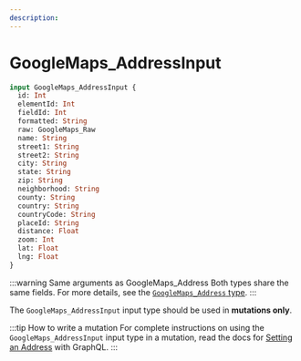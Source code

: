 ```yaml
---
description:
---
```


# GoogleMaps_AddressInput

```graphql
input GoogleMaps_AddressInput {
  id: Int
  elementId: Int
  fieldId: Int
  formatted: String
  raw: GoogleMaps_Raw
  name: String
  street1: String
  street2: String
  city: String
  state: String
  zip: String
  neighborhood: String
  county: String
  country: String
  countryCode: String
  placeId: String
  distance: Float
  zoom: Int
  lat: Float
  lng: Float
}
```

:::warning Same arguments as GoogleMaps_Address
Both types share the same fields. For more details, see the [`GoogleMaps_Address` type](/graphql/types/address/).
:::

The `GoogleMaps_AddressInput` input type should be used in **mutations only**.

:::tip How to write a mutation 
For complete instructions on using the `GoogleMaps_AddressInput` input type in a mutation, read the docs for [Setting an Address](/address-field/graphql/#setting-an-address) with GraphQL.
:::
